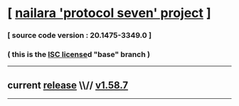 
# [ [nailara 'protocol seven' project](http://src.nailara.net/) ]

### [ source code version : 20.1475-3349.0 ]

### ( this is the [ISC license](license)d "base" branch )
---
## current [release](https://github.com/anotherlink/nailara/releases) \\\\// [v1.58.7](https://github.com/anotherlink/nailara/releases/tag/v1.58.7)
---
